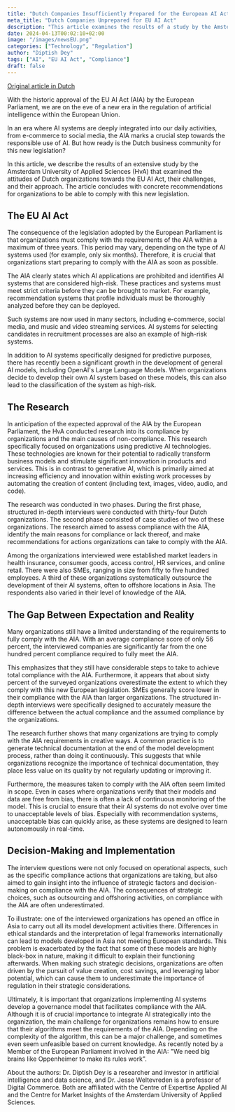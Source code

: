 ```yaml
---
title: "Dutch Companies Insufficiently Prepared for the European AI Act"
meta_title: "Dutch Companies Unprepared for EU AI Act"
description: "This article examines the results of a study by the Amsterdam University of Applied Sciences on the readiness of Dutch organizations for the EU AI Act."
date: 2024-04-13T00:02:10+02:00
image: "/images/newsEU.png"
categories: ["Technology", "Regulation"]
author: "Diptish Dey"
tags: ["AI", "EU AI Act", "Compliance"]
draft: false
---
```

[Original article in Dutch](https://www.emerce.nl/research/onderzoek-nederlandse-bedrijven-onvoldoende-voorbereid-op-de-europese-ai-wet)

With the historic approval of the EU AI Act (AIA) by the European Parliament, we are on the eve of a new era in the regulation of artificial intelligence within the European Union.

In an era where AI systems are deeply integrated into our daily activities, from e-commerce to social media, the AIA marks a crucial step towards the responsible use of AI. But how ready is the Dutch business community for this new legislation?

In this article, we describe the results of an extensive study by the Amsterdam University of Applied Sciences (HvA) that examined the attitudes of Dutch organizations towards the EU AI Act, their challenges, and their approach. The article concludes with concrete recommendations for organizations to be able to comply with this new legislation.

## The EU AI Act
The consequence of the legislation adopted by the European Parliament is that organizations must comply with the requirements of the AIA within a maximum of three years. This period may vary, depending on the type of AI systems used (for example, only six months). Therefore, it is crucial that organizations start preparing to comply with the AIA as soon as possible.

The AIA clearly states which AI applications are prohibited and identifies AI systems that are considered high-risk. These practices and systems must meet strict criteria before they can be brought to market. For example, recommendation systems that profile individuals must be thoroughly analyzed before they can be deployed.

Such systems are now used in many sectors, including e-commerce, social media, and music and video streaming services. AI systems for selecting candidates in recruitment processes are also an example of high-risk systems.

In addition to AI systems specifically designed for predictive purposes, there has recently been a significant growth in the development of general AI models, including OpenAI's Large Language Models. When organizations decide to develop their own AI system based on these models, this can also lead to the classification of the system as high-risk.

## The Research
In anticipation of the expected approval of the AIA by the European Parliament, the HvA conducted research into its compliance by organizations and the main causes of non-compliance. This research specifically focused on organizations using predictive AI technologies. These technologies are known for their potential to radically transform business models and stimulate significant innovation in products and services. This is in contrast to generative AI, which is primarily aimed at increasing efficiency and innovation within existing work processes by automating the creation of content (including text, images, video, audio, and code).

The research was conducted in two phases. During the first phase, structured in-depth interviews were conducted with thirty-four Dutch organizations. The second phase consisted of case studies of two of these organizations. The research aimed to assess compliance with the AIA, identify the main reasons for compliance or lack thereof, and make recommendations for actions organizations can take to comply with the AIA.

Among the organizations interviewed were established market leaders in health insurance, consumer goods, access control, HR services, and online retail. There were also SMEs, ranging in size from fifty to five hundred employees. A third of these organizations systematically outsource the development of their AI systems, often to offshore locations in Asia. The respondents also varied in their level of knowledge of the AIA.

## The Gap Between Expectation and Reality
Many organizations still have a limited understanding of the requirements to fully comply with the AIA. With an average compliance score of only 56 percent, the interviewed companies are significantly far from the one hundred percent compliance required to fully meet the AIA.

This emphasizes that they still have considerable steps to take to achieve total compliance with the AIA. Furthermore, it appears that about sixty percent of the surveyed organizations overestimate the extent to which they comply with this new European legislation. SMEs generally score lower in their compliance with the AIA than larger organizations. The structured in-depth interviews were specifically designed to accurately measure the difference between the actual compliance and the assumed compliance by the organizations.

The research further shows that many organizations are trying to comply with the AIA requirements in creative ways. A common practice is to generate technical documentation at the end of the model development process, rather than doing it continuously. This suggests that while organizations recognize the importance of technical documentation, they place less value on its quality by not regularly updating or improving it.

Furthermore, the measures taken to comply with the AIA often seem limited in scope. Even in cases where organizations verify that their models and data are free from bias, there is often a lack of continuous monitoring of the model. This is crucial to ensure that their AI systems do not evolve over time to unacceptable levels of bias. Especially with recommendation systems, unacceptable bias can quickly arise, as these systems are designed to learn autonomously in real-time.

## Decision-Making and Implementation
The interview questions were not only focused on operational aspects, such as the specific compliance actions that organizations are taking, but also aimed to gain insight into the influence of strategic factors and decision-making on compliance with the AIA. The consequences of strategic choices, such as outsourcing and offshoring activities, on compliance with the AIA are often underestimated.

To illustrate: one of the interviewed organizations has opened an office in Asia to carry out all its model development activities there. Differences in ethical standards and the interpretation of legal frameworks internationally can lead to models developed in Asia not meeting European standards. This problem is exacerbated by the fact that some of these models are highly black-box in nature, making it difficult to explain their functioning afterwards. When making such strategic decisions, organizations are often driven by the pursuit of value creation, cost savings, and leveraging labor potential, which can cause them to underestimate the importance of regulation in their strategic considerations.

Ultimately, it is important that organizations implementing AI systems develop a governance model that facilitates compliance with the AIA. Although it is of crucial importance to integrate AI strategically into the organization, the main challenge for organizations remains how to ensure that their algorithms meet the requirements of the AIA. Depending on the complexity of the algorithm, this can be a major challenge, and sometimes even seem unfeasible based on current knowledge. As recently noted by a Member of the European Parliament involved in the AIA: "We need big brains like Oppenheimer to make its rules work".

About the authors: Dr. Diptish Dey is a researcher and investor in artificial intelligence and data science, and Dr. Jesse Weltevreden is a professor of Digital Commerce. Both are affiliated with the Centre of Expertise Applied AI and the Centre for Market Insights of the Amsterdam University of Applied Sciences.
